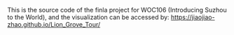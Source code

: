 This is the source code of the finla project for WOC106 (Introducing Suzhou to the World), and the visualization can be accessed by: https://jiaojiao-zhao.github.io/Lion_Grove_Tour/
